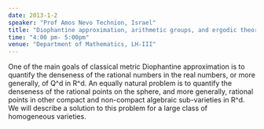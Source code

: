```yaml
---
date: 2013-1-2
speaker: "Prof Amos Nevo Technion, Israel"
title: "Diophantine approximation, arithmetic groups, and ergodic theory"
time: "4:00 pm- 5:00pm" 
venue: "Department of Mathematics, LH-III"
---
```

One of the main goals of classical metric Diophantine approximation is to quantify the denseness of the rational numbers in the real numbers, or more generally, of Q^d in R^d. An equally natural problem is to quantify the denseness of the rational points on the sphere, and more generally, rational points in other compact and non-compact algebraic sub-varieties in R^d. We will describe a solution to this problem for a large class of homogeneous varieties.
